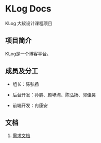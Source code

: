 # KLog Docs

KLog 大软设计课程项目

## 项目简介
KLog是一个博客平台。

## 成员及分工

* 组长：陈弘扬

* 后台开发：孙鹏、颜塨洵、陈弘扬、郭佳昊

* 前端开发：冉康安

## 文档

1. [需求文档](prd/需求文档.md)
